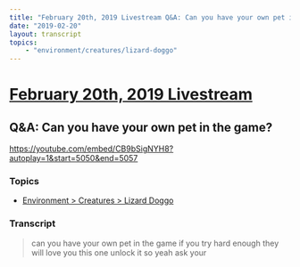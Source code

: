 ```yaml
---
title: "February 20th, 2019 Livestream Q&A: Can you have your own pet in the game?"
date: "2019-02-20"
layout: transcript
topics:
    - "environment/creatures/lizard-doggo"
---
```

# [February 20th, 2019 Livestream](../2019-02-20.md)
## Q&A: Can you have your own pet in the game?
https://youtube.com/embed/CB9bSigNYH8?autoplay=1&start=5050&end=5057

### Topics
* [Environment > Creatures > Lizard Doggo](../topics/environment/creatures/lizard-doggo.md)

### Transcript

> can you have your own pet in the game if you try hard enough they will love you this one unlock it so yeah ask your
